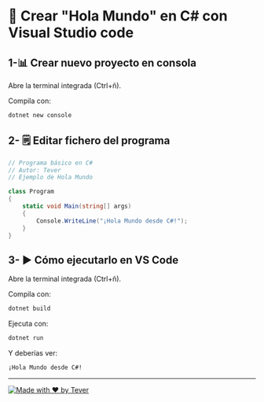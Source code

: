 # 👋​ Crear "Hola Mundo" en C# con Visual Studio code

## 1-📊​ Crear nuevo proyecto en consola
Abre la terminal integrada (Ctrl+ñ).

Compila con:
```bash
dotnet new console
```

## 2- 🗒️​ Editar fichero del programa 
```csharp
// Programa básico en C#
// Autor: Tever
// Ejemplo de Hola Mundo

class Program
{
    static void Main(string[] args)
    {
        Console.WriteLine("¡Hola Mundo desde C#!");
    }
}
```

## 3- ▶️ Cómo ejecutarlo en VS Code

Abre la terminal integrada (Ctrl+ñ).

Compila con:
```bash
dotnet build
```

Ejecuta con:
```bash
dotnet run
```

Y deberías ver:
```bash
¡Hola Mundo desde C#!
```

---

[![Made with ❤️ by Tever](https://img.shields.io/badge/Made%20with%20❤️-by%20Tever-181717?logo=github)](https://github.com/devTever)
